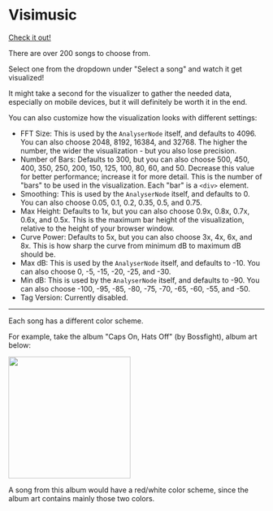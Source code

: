 # Visimusic

[Check it out!](https://marblelover003.github.io/Visimusic/)

There are over 200 songs to choose from.

Select one from the dropdown under "Select a song" and watch it get visualized!

It might take a second for the visualizer to gather the needed data, especially on mobile devices, but it will definitely be worth it in the end.

You can also customize how the visualization looks with different settings:

- FFT Size: This is used by the `AnalyserNode` itself, and defaults to 4096. You can also choose 2048, 8192, 16384, and 32768. The higher the number, the wider the visualization - but you also lose precision.
- Number of Bars: Defaults to 300, but you can also choose 500, 450, 400, 350, 250, 200, 150, 125, 100, 80, 60, and 50. Decrease this value for better performance; increase it for more detail. This is the number of "bars" to be used in the visualization. Each "bar" is a `<div>` element.
- Smoothing: This is used by the `AnalyserNode` itself, and defaults to 0. You can also choose 0.05, 0.1, 0.2, 0.35, 0.5, and 0.75.
- Max Height: Defaults to 1x, but you can also choose 0.9x, 0.8x, 0.7x, 0.6x, and 0.5x. This is the maximum bar height of the visualization, relative to the height of your browser window.
- Curve Power: Defaults to 5x, but you can also choose 3x, 4x, 6x, and 8x. This is how sharp the curve from minimum dB to maximum dB should be.
- Max dB: This is used by the `AnalyserNode` itself, and defaults to -10. You can also choose 0, -5, -15, -20, -25, and -30.
- Min dB: This is used by the `AnalyserNode` itself, and defaults to -90. You can also choose -100, -95, -85, -80, -75, -70, -65, -60, -55, and -50.
- Tag Version: Currently disabled.
-----
Each song has a different color scheme.

For example, take the album "Caps On, Hats Off" (by Bossfight), album art below:

<img src="https://marblelover003.github.io/Visimusic/Music-Albums/Caps%20On,%20Hats%20Off.JPG" width="240" height="240">

A song from this album would have a red/white color scheme, since the album art contains mainly those two colors.
